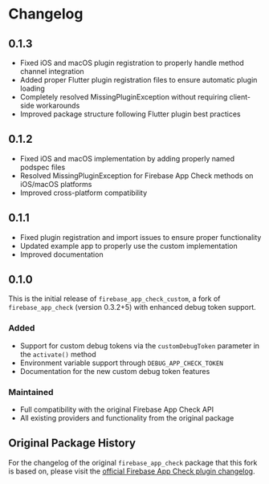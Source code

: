 # Changelog

## 0.1.3

- Fixed iOS and macOS plugin registration to properly handle method channel integration
- Added proper Flutter plugin registration files to ensure automatic plugin loading
- Completely resolved MissingPluginException without requiring client-side workarounds
- Improved package structure following Flutter plugin best practices

## 0.1.2

- Fixed iOS and macOS implementation by adding properly named podspec files
- Resolved MissingPluginException for Firebase App Check methods on iOS/macOS platforms
- Improved cross-platform compatibility

## 0.1.1

- Fixed plugin registration and import issues to ensure proper functionality
- Updated example app to properly use the custom implementation
- Improved documentation

## 0.1.0

This is the initial release of `firebase_app_check_custom`, a fork of `firebase_app_check` (version 0.3.2+5) with enhanced debug token support.

### Added
- Support for custom debug tokens via the `customDebugToken` parameter in the `activate()` method
- Environment variable support through `DEBUG_APP_CHECK_TOKEN`
- Documentation for the new custom debug token features

### Maintained
- Full compatibility with the original Firebase App Check API
- All existing providers and functionality from the original package

## Original Package History

For the changelog of the original `firebase_app_check` package that this fork is based on, please visit the [official Firebase App Check plugin changelog](https://github.com/firebase/flutterfire/blob/main/packages/firebase_app_check/firebase_app_check/CHANGELOG.md).
